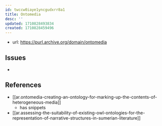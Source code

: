 ```yaml
---
id: twccw0iaye1yncgudxrr8a1
title: Ontomedia
desc: ''
updated: 1710828493834
created: 1710828459496
---
```

- url: https://purl.archive.org/domain/ontomedia

## Issues

- 

## References

- [[ar.ontomedia-creating-an-ontology-for-marking-up-the-contents-of-heterogeneous-media]]
  - has snippets
- [[ar.assessing-the-suitability-of-existing-owl-ontologies-for-the-representation-of-narrative-structures-in-sumerian-literature]]